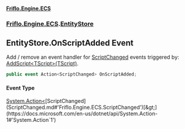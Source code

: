 #### [Friflo.Engine.ECS](index.md#'index')
### [Friflo.Engine.ECS](Friflo.Engine.ECS.md#'Friflo.Engine.ECS').[EntityStore](EntityStore.md#'Friflo.Engine.ECS.EntityStore')

## EntityStore.OnScriptAdded Event

Add / remove an event handler for [ScriptChanged](ScriptChanged.md#'Friflo.Engine.ECS.ScriptChanged') events triggered by:<br/>[AddScript&lt;TScript&gt;(TScript)](Entity.AddScript_TScript_(TScript).md#'Friflo.Engine.ECS.Entity.AddScript<TScript>(TScript)').

```csharp
public event Action<ScriptChanged> OnScriptAdded;
```

#### Event Type
[System.Action&lt;](https://docs.microsoft.com/en-us/dotnet/api/System.Action-1#'System.Action`1')[ScriptChanged](ScriptChanged.md#'Friflo.Engine.ECS.ScriptChanged')[&gt;](https://docs.microsoft.com/en-us/dotnet/api/System.Action-1#'System.Action`1')